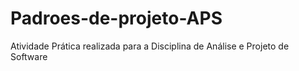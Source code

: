 # Padroes-de-projeto-APS
Atividade Prática realizada para a Disciplina de Análise e Projeto de Software
